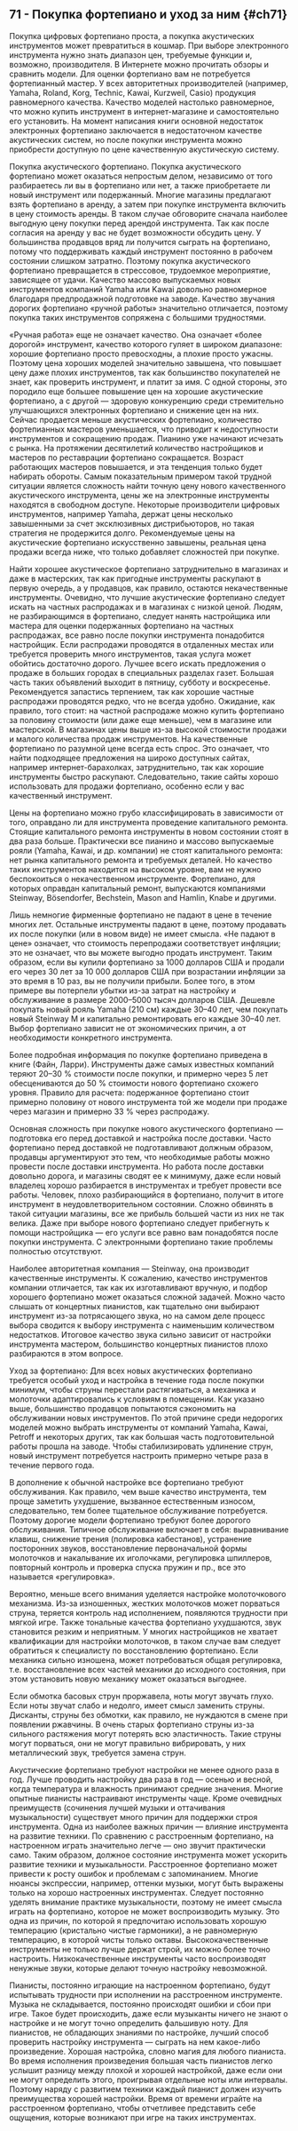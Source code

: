 ## 71 - Покупка фортепиано и уход за ним {#ch71}

Покупка цифровых фортепиано проста, а покупка акустических инструментов может превратиться в кошмар. При выборе электронного инструмента нужно знать диапазон цен, требуемые функции и, возможно, производителя. В Интернете можно прочитать обзоры и сравнить модели. Для оценки фортепиано вам не потребуется фортепианный мастер. У всех авторитетных производителей (например, Yamaha, Roland, Korg, Technic, Kawai, Kurzweil, Casio) продукция равномерного качества. Качество моделей настолько равномерное, что можно купить инструмент в интернет-магазине и самостоятельно его установить. На момент написания книги основной недостаток электронных фортепиано заключается в недостаточном качестве акустических систем, но после покупки инструмента можно приобрести доступную по цене качественную акустическую систему.

Покупка акустического фортепиано. Покупка акустического фортепиано может оказаться непростым делом, независимо от того разбираетесь ли вы в фортепиано или нет, а также приобретаете ли новый инструмент или подержанный. Многие магазины предлагают взять фортепиано в аренду, а затем при покупке инструмента включить в цену стоимость аренды. В таком случае обговорите сначала наиболее выгодную цену покупки перед арендой инструмента. Так как после согласия на аренду у вас не будет возможности обсудить цену. У большинства продавцов вряд ли получится сыграть на фортепиано, потому что поддерживать каждый инструмент постоянно в рабочем состоянии слишком затратно. Поэтому покупка акустического фортепиано превращается в стрессовое, трудоемкое мероприятие, зависящее от удачи. Качество массово выпускаемых новых инструментов компаний Yamaha или Kawai довольно равномерное благодаря предпродажной подготовке на заводе. Качество звучания дорогих фортепиано «ручной работы» значительно отличается, поэтому покупка таких инструментов сопряжена с большими трудностями.

«Ручная работа» еще не означает качество. Она означает «более дорогой» инструмент, качество которого гуляет в широком диапазоне: хорошие фортепиано просто превосходны, а плохие просто ужасны. Поэтому цена хороших моделей значительно завышена, что повышает цену даже плохих инструментов, так как большинство покупателей не знает, как проверить инструмент, и платит за имя. С одной стороны, это породило еще большее повышение цен на хорошие акустические фортепиано, а с другой — здоровую конкуренцию среди стремительно улучшающихся электронных фортепиано и снижение цен на них. Сейчас продается меньше акустических фортепиано, количество фортепианных мастеров уменьшается, что приводит к недоступности инструментов и сокращению продаж. Пианино уже начинают исчезать с рынка. На протяжении десятилетий количество настройщиков и мастеров по реставрации фортепиано сокращается. Возраст работающих мастеров повышается, и эта тенденция только будет набирать обороты. Самым показательным примером такой трудной ситуации является сложность найти точную цену нового качественного акустического инструмента, цены же на электронные инструменты находятся в свободном доступе. Некоторые производители цифровых инструментов, например Yamaha, держат цены несколько завышенными за счет эксклюзивных дистрибьюторов, но такая стратегия не продержится долго. Рекомендуемые цены на акустические фортепиано искусственно завышены, реальная цена продажи всегда ниже, что только добавляет сложностей при покупке.

Найти хорошее акустическое фортепиано затруднительно в магазинах и даже в мастерских, так как пригодные инструменты раскупают в первую очередь, а у продавцов, как правило, остаются некачественные инструменты. Очевидно, что лучшие акустические фортепиано следует искать на частных распродажах и в магазинах с низкой ценой. Людям, не разбирающимся в фортепиано, следует нанять настройщика или мастера для оценки подержанных фортепиано на частных распродажах, все равно после покупки инструмента понадобится настройщик. Если распродажи проводятся в отдаленных местах или требуется проверить много инструментов, такая услуга может обойтись достаточно дорого. Лучшее всего искать предложения о продаже в больших городах в специальных разделах газет. Большая часть таких объявлений выходит в пятницу, субботу и воскресенье. Рекомендуется запастись терпением, так как хорошие частные распродажи проводятся редко, что не всегда удобно. Ожидание, как правило, того стоит: на частной распродаже можно купить фортепиано за половину стоимости (или даже еще меньше), чем в магазине или мастерской. В магазинах цены выше из-за высокой стоимости продажи и малого количества продаж инструментов. На качественные фортепиано по разумной цене всегда есть спрос. Это означает, что найти подходящее предложения на широко доступных сайтах, например интернет-барахолках, затруднительно, так как хорошие инструменты быстро раскупают. Следовательно, такие сайты хорошо использовать для продажи фортепиано, особенно если у вас качественный инструмент.

Цены на фортепиано можно грубо классифицировать в зависимости от того, оправдано ли для инструмента проведение капитального ремонта. Стоящие капитального ремонта инструменты в новом состоянии стоят в два раза больше. Практически все пианино и массово выпускаемые рояли (Yamaha, Kawai, и др. компании) не стоят капитального ремонта: нет рынка капитального ремонта и требуемых деталей. Но качество таких инструментов находится на высоком уровне, вам не нужно беспокоиться о некачественном инструменте. Фортепиано, для которых оправдан капитальный ремонт, выпускаются компаниями Steinway, Bösendorfer, Bechstein, Mason and Hamlin, Knabe и другими.

Лишь немногие фирменные фортепиано не падают в цене в течение многих лет. Остальные инструменты падают в цене, поэтому продавать их после покупки (или в новом виде) не имеет смысла. «Не падают в цене» означает, что стоимость перепродажи соответствует инфляции; это не означает, что вы можете выгодно продать инструмент. Таким образом, если вы купили фортепиано за 1000 долларов США и продали его через 30 лет за 10 000 долларов США при возрастании инфляции за это время в 10 раз, вы не получили прибыли. Более того, в этом примере вы потерпели убытки из-за затрат на настройку и обслуживание в размере 2000–5000 тысяч долларов США. Дешевле покупать новый рояль Yamaha (210 см) каждые 30–40 лет, чем покупать новый Steinway M и капитально ремонтировать его каждые 30–40 лет. Выбор фортепиано зависит не от экономических причин, а от необходимости конкретного инструмента.

Более подробная информация по покупке фортепиано приведена в книге (Файн, Ларри). Инструменты даже самых известных компаний теряют 20–30 % стоимости после покупки, и примерно через 5 лет обесцениваются до 50 % стоимости нового фортепиано схожего уровня. Правило для расчета: подержанное фортепиано стоит примерно половину от нового инструмента той же модели при продаже через магазин и примерно 33 % через распродажу.

Основная сложность при покупке нового акустического фортепиано — подготовка его перед доставкой и настройка после доставки. Часто фортепиано перед доставкой не подготавливают должным образом, продавцы аргументируют это тем, что необходимые работы можно провести после доставки инструмента. Но работа после доставки довольно дорога, и магазины сводят ее к минимуму, даже если новый владелец хорошо разбирается в инструментах и требует провести все работы. Человек, плохо разбирающийся в фортепиано, получит в итоге инструмент в неудовлетворительном состоянии. Сложно обвинять в такой ситуации магазины, все же прибыль большей части из них не так велика. Даже при выборе нового фортепиано следует прибегнуть к помощи настройщика — его услуги все равно вам понадобятся после покупки инструмента. С электронными фортепиано такие проблемы полностью отсутствуют.

Наиболее авторитетная компания — Steinway, она производит качественные инструменты. К сожалению, качество инструментов компании отличается, так как их изготавливают вручную, и подбор хорошего фортепиано может оказаться сложной задачей. Можно часто слышать от концертных пианистов, как тщательно они выбирают инструмент из-за потрясающего звука, но на самом деле процесс выбора сводится к выбору инструмента с наименьшим количеством недостатков. Итоговое качество звука сильно зависит от настройки инструмента мастером, большинство концертных пианистов плохо разбираются в этом вопросе.

Уход за фортепиано: Для всех новых акустических фортепиано требуется особый уход и настройка в течение года после покупки минимум, чтобы струны перестали растягиваться, а механика и молоточки адаптировались к условиям в помещении. Как указано выше, большинство продавцов попытаются сэкономить на обслуживании новых инструментов. По этой причине среди недорогих моделей можно выбрать инструменты от компаний Yamaha, Kawai, Petroff и некоторых других, так как большая часть подготовительной работы прошла на заводе. Чтобы стабилизировать удлинение струн, новый инструмент потребуется настроить примерно четыре раза в течение первого года.

В дополнение к обычной настройке все фортепиано требуют обслуживания. Как правило, чем выше качество инструмента, тем проще заметить ухудшение, вызванное естественным износом, следовательно, тем более тщательное обслуживание потребуется. Поэтому дорогие модели фортепиано требуют более дорогого обслуживания. Типичное обслуживание включает в себя: выравнивание клавиш, снижение трения (полировка кабестанов), устранение посторонних звуков, восстановление первоначальной формы молоточков и накалывание их иголочками, регулировка шпиллеров, повторный контроль и проверка спуска пружин и пр., все это называется «регулировка».

Вероятно, меньше всего внимания уделяется настройке молоточкового механизма. Из-за изношенных, жестких молоточков может порваться струна, теряется контроль над исполнением, появляются трудности при мягкой игре. Также тональные качества фортепиано ухудшаются, звук становится резким и неприятным. У многих настройщиков не хватает квалификации для настройки молоточков, в таком случае вам следует обратиться к специалисту по восстановлению фортепиано. Если механика сильно изношена, может потребоваться общая регулировка, т.е. восстановление всех частей механики до исходного состояния, при этом установить новую механику может оказаться выгоднее.

Если обмотка басовых струн проржавела, ноты могут звучать глухо. Если ноты звучат слабо и недолго, имеет смысл заменить струны. Дисканты, струны без обмотки, как правило, не нуждаются в смене при появлении ржавчины. В очень старых фортепиано струны из-за сильного растяжения могут потерять всю эластичность. Такие струны могут порваться, они не могут правильно вибрировать, у них металлический звук, требуется замена струн.

Акустические фортепиано требуют настройки не менее одного раза в год. Лучше проводить настройку два раза в год — осенью и весной, когда температура и влажность принимают средние значения. Многие опытные пианисты настраивают инструменты чаще. Кроме очевидных преимуществ (сочинения лучшей музыки и оттачивания музыкальности) существует много причин для поддержки строя инструмента. Одна из наиболее важных причин — влияние инструмента на развитие техники. По сравнению с расстроенным фортепиано, на настроенном играть значительно легче — оно звучит практически само. Таким образом, должное состояние инструмента может ускорить развитие техники и музыкальности. Расстроенное фортепиано может привести к росту ошибок и проблемам с запоминанием. Многие нюансы экспрессии, например, оттенки музыки, могут быть выражены только на хорошо настроенных инструментах. Следует постоянно уделять внимание практике музыкальности, поэтому не имеет смысла играть на фортепиано, которое не может воспроизводить музыку. Это одна из причин, по которой я предпочитаю использовать хорошую темперацию (кристально чистые гармоники), а не равномерную темперацию, в которой чисты только октавы. Высококачественные инструменты не только лучше держат строй, их можно более точно настроить. Низкокачественные инструменты часто воспроизводят ненужные звуки, которые делают точную настройку невозможной.

Пианисты, постоянно играющие на настроенном фортепиано, будут испытывать трудности при исполнении на расстроенном инструменте. Музыка не складывается, постоянно происходят ошибки и сбои при игре. Такое будет происходить, даже если музыканты ничего не знают о настройке и не могут точно определить фальшивую ноту. Для пианистов, не обладающих знаниями по настройке, лучший способ проверить настройку инструмента — сыграть на нем какое-либо произведение. Хорошая настройка, словно магия для любого пианиста. Во время исполнения произведения большая часть пианистов легко услышит разницу между плохой и хорошей настройкой, даже если они не могут определить этого, проигрывая отдельные ноты или интервалы. Поэтому наряду с развитием техники каждый пианист должен изучить преимущества хорошей настройки. Время от времени играйте на расстроенном фортепиано, чтобы отчетливее представить себе ощущения, которые возникают при игре на таких инструментах.
